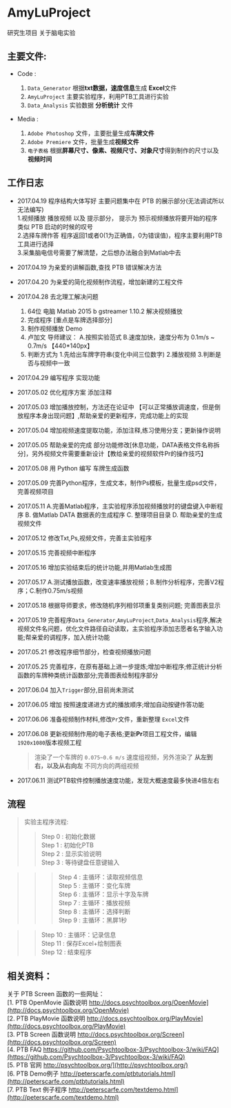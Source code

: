# AmyLuProject
研究生项目 关于脑电实验

## 主要文件:</br>
* Code :</br>
	1. `Data_Generator` 根据**txt数据，速度信息**生成 **Excel**文件</br> 
	2. `AmyLuProject` 主要实验程序，利用PTB工具进行实验</br>
	3. `Data_Analysis` 实验数据 **分析统计** 文件</br>

* Media :</br>
	1. `Adobe Photoshop` 文件，主要批量生成**车牌文件**</br>
	2. `Adobe Premiere` 文件，批量生成**视频文件**</br>
	3. `电子表格` 根据**屏幕尺寸、像素、视频尺寸、对象尺寸**得到制作的尺寸以及**视频时间**</br>

## 工作日志 </br>
* 2017.04.19 程序结构大体写好 主要问题集中在 PTB 的展示部分(无法调试所以无法编写)</br>
	1.视频播放 播放视频 以及 提示部分， 提示为 预示视频播放将要开始的程序 类似 PTB 启动的时候的叹号</br>
	2.选择车牌作答 程序返回1或者0(1为正确值，0为错误值)，程序主要利用PTB工具进行选择</br>
	3.采集脑电信号需要了解清楚，之后想办法融合到Matlab中去</br>
	
* 2017.04.19 为亲爱的讲解函数,查找 PTB 错误解决方法</br>
* 2017.04.20 为亲爱的简化视频制作流程，增加新建的工程文件</br>
* 2017.04.28 去北理工解决问题 </br>
	1. 64位 电脑 Matlab 2015 b gstreamer 1.10.2 解决视频播放</br>
	2. 完成程序 [重点是车牌选择部分]</br>
	3. 制作视频播放 Demo</br>
	4. 卢加文 导师建议： A.按照实验范式 B.速度加快，速度分布为 0.1m/s ~ 0.7m/s 【440*140px】</br>
	5. 判断方式为 1.先给出车牌字符串(变化中间三位数字) 2.播放视频  3.判断是否与视频中一致</br>
	
* 2017.04.29 编写程序 实现功能 </br> 
* 2017.05.02 优化程序方案 添加注释</br>
* 2017.05.03 增加播放控制，方法还在论证中 【可以正常播放调速度，但是倒放程序本身出现问题】,帮助亲爱的更新程序，完成功能上的实现</br>
* 2017.05.04 增加视频速度提取功能，添加注释,练习使用分支；更新操作说明</br>
* 2017.05.05 帮助亲爱的完成 部分功能修改[休息功能，DATA表格文件名称拆分]，另外视频文件需要重新设计【教给亲爱的视频软件Pr的操作技巧】 </br>
* 2017.05.08 用 Python 编写 车牌生成函数</br> 
* 2017.05.09 完善Python程序，生成文本，制作Ps模板，批量生成psd文件，完善视频项目</br>
* 2017.05.11 A.完善Matlab程序，主实验程序添加视频播放时的键盘键入中断程序  B. 做Matlab DATA 数据表的生成程序  C. 整理项目目录  D. 帮助亲爱的生成视频文件</br>
* 2017.05.12 修改Txt,Ps,视频文件，完善主实验程序</br>
* 2017.05.15 完善视频中断程序</br>
* 2017.05.16 增加实验结束后的统计功能,并用Matlab生成图</br>
* 2017.05.17 A.测试播放函数，改变速率播放视频；B.制作分析程序，完善V2程序；C.制作0.75m/s视频</br>
* 2017.05.18 根据导师要求，修改随机序列相邻项重复类别问题; 完善图表显示</br>
* 2017.05.19 完善程序`Data_Generator`,`AmyLuProject`,`Data_Analysis`程序,解决视频文件名问题，优化文件路径自动读取，主实验程序添加志愿者名字输入功能;帮亲爱的调程序，加入统计功能</br>
* 2017.05.21 修改程序细节部分，检查视频播放问题</br>
* 2017.05.25 完善程序，在原有基础上进一步提炼;增加中断程序;修正统计分析函数的车牌种类统计函数部分;完善图表绘制程序部分</br>
* 2017.06.04 加入`Trigger`部分,目前尚未测试</br>
* 2017.06.05 增加 按照速度递进方式的播放顺序;增加自动按键作答功能<br>
* 2017.06.06 准备视频制作材料,修改`Pr`文件，重新整理 `Excel`文件<br>
* 2017.06.08 更新视频制作用的电子表格;更新**Pr**项目工程文件，编辑`1920x1080`版本视频工程<br>
	> 渲染了一个车牌的 `0.075~0.6 m/s` 速度组视频，另外渲染了 **从左到右，以及从右向左** 不同方向的两组视频<br>
* 2017.06.11 测试PTB软件控制播放速度功能，发现大概速度最多快进4倍左右<br>


## 流程</br>
> 实验主程序流程:</br>
>> Step 0 	: 初始化数据</br>
>> Step 1 	: 初始化PTB</br>
>> Step 2 	: 显示实验说明</br>
>> Step 3 	: 等待键盘任意键输入</br>

>>> Step 4 	: 主循环：读取视频信息</br>
>>> Step 5 	: 主循环：变化车牌</br>
>>> Step 6 	: 主循环：显示十字及车牌</br>
>>> Step 7 	: 主循环：播放视频</br>
>>> Step 8 	: 主循环：选择判断</br>
>>> Step 9 	: 主循环：黑屏1秒</br>

>> Step 10 : 主循环：记录信息</br>
>> Step 11 : 保存Excel+绘制图表</br>
>> Step 12 : 结束程序</br>

## 相关资料：</br>
关于 PTB Screen 函数的一些网址：</br>
[1. PTB OpenMovie 函数说明 http://docs.psychtoolbox.org/OpenMovie](http://docs.psychtoolbox.org/OpenMovie)</br>
[2. PTB PlayMovie 函数说明 http://docs.psychtoolbox.org/PlayMovie](http://docs.psychtoolbox.org/PlayMovie)</br>
[3. PTB Screen 函数说明 http://docs.psychtoolbox.org/Screen](http://docs.psychtoolbox.org/Screen)</br>
[4. PTB FAQ https://github.com/Psychtoolbox-3/Psychtoolbox-3/wiki/FAQ](https://github.com/Psychtoolbox-3/Psychtoolbox-3/wiki/FAQ)</br>
[5. PTB 官网  http://psychtoolbox.org/](http://psychtoolbox.org/)</br>
[6. PTB Demo例子 http://peterscarfe.com/ptbtutorials.html](http://peterscarfe.com/ptbtutorials.html)</br>
[7. PTB Text 例子程序 http://peterscarfe.com/textdemo.html](http://peterscarfe.com/textdemo.html)</br>
